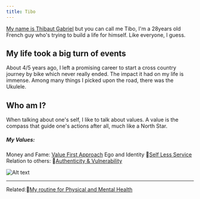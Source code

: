 ```yaml
---
title: Tibo
---
```



[My name is Thibaut Gabriel](thibaut) but you can call me Tibo, I'm a 28years old French guy who's trying to build a life for himself. Like everyone, I guess. 

## My life took a big turn of events
About 4/5 years ago, I left a promising career to start a cross country journey by bike which never really ended. The impact it had on my life is immense. Among many things I picked upon the road, there was the Ukulele.


## Who am I?
When talking about one's self, I like to talk about values. A value is the compass that guide one's actions after all, much like a North Star. 

##### My Values:
Money and Fame: [Value First Approach](valuevfa.md) 
Ego and Identity 📝[Self Less Service](📝sls.md)
Relation to others:  📝[Authenticity & Vulnerability](📝authenticity.md)

![Alt text](/images/SkillsPassionsMoney.png)

---
Related:📝[My routine for Physical and Mental Health](📝routine.md)












